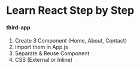 # Learn React Step by Step

#### third-app
1. Create 3 Component (Home, About, Contact)
1. import them in App.js
1. Separate & Reuse Component
1. CSS (External or Inline)
